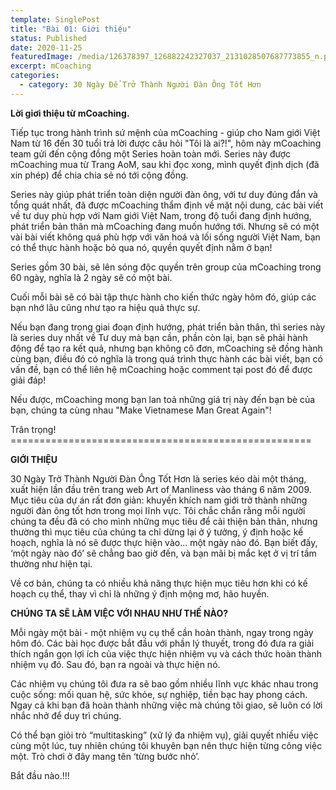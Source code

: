 ```yaml
---
template: SinglePost
title: "Bài 01: Giới thiệu"
status: Published
date: 2020-11-25
featuredImage: /media/126378397_126882242327037_2131028507687773855_n.png
excerpt: mCoaching
categories:
  - category: 30 Ngày Để Trở Thành Người Đàn Ông Tốt Hơn
---
```

**Lời giơi thiệu từ mCoaching.**

Tiếp tục trong hành trình sứ mệnh của mCoaching - giúp cho Nam giới Việt Nam từ 16 đến 30 tuổi trả lời được câu hỏi "Tôi là ai?!", hôm này mCoaching team gửi đến cộng đồng một Series hoàn toàn mới. Series này được mCoaching mua từ Trang AoM, sau khi đọc xong, mình quyết định dịch (đã xin phép) để chia chia sẻ nó tới cộng đồng.

Series này giúp phát triển toàn diện người đàn ông, với tư duy đúng đắn và tổng quát nhất, đã được mCoaching thẩm định về mặt nội dung, các bài viết về tư duy phù hợp với Nam giới Việt Nam, trong độ tuổi đang định hướng, phát triển bản thân mà mCoaching đang muốn hướng tới. Nhưng sẽ có một vài bài viết không quá phù hợp với văn hoá và lối sống người Việt Nam, bạn có thể thực hành hoặc bỏ qua nó, quyền quyết định nằm ở bạn!

Series gồm 30 bài, sẽ lên sóng độc quyền trên group của mCoaching trong 60 ngày, nghĩa là 2 ngày sẽ có một bài. 

Cuối mỗi bài sẽ có bài tập thực hành cho kiến thức ngày hôm đó, giúp các bạn nhớ lâu cũng như tạo ra hiệu quả thực sự.

Nếu bạn đang trong giai đoạn định hướng, phát triển bản thân, thì series này là series duy nhất về Tư duy mà bạn cần, phần còn lại, bạn sẽ phải hành động để tạo ra kết quả, nhưng bạn không cô đơn, mCoaching sẽ đồng hành cùng bạn, điều đó có nghĩa là trong quá trình thực hành các bài viết, bạn có vấn đề, bạn có thể liên hệ mCoaching hoặc comment tại post đó để được giải đáp!

Nếu được, mCoaching mong bạn lan toả những giá trị này đến bạn bè của bạn, chúng ta cùng nhau "Make Vietnamese Man Great Again"!

Trân trọng! ====================================================

**GIỚI THIỆU**

30 Ngày Trở Thành Người Đàn Ông Tốt Hơn là series kéo dài một tháng, xuất hiện lần đầu trên trang web Art of Manliness vào tháng 6 năm 2009. Mục tiêu của dự án rất đơn giản: khuyến khích nam giới trở thành những người đàn ông tốt hơn trong mọi lĩnh vực. Tôi chắc chắn rằng mỗi người chúng ta đều đã có cho mình những mục tiêu để cải thiện bản thân, nhưng thường thì mục tiêu của chúng ta chỉ dừng lại ở ý tưởng, ý định hoặc kế hoạch, nghĩa là nó sẽ được thực hiện vào... một ngày nào đó. Bạn biết đấy, ‘một ngày nào đó’ sẽ chẳng bao giờ đến, và bạn mãi bị mắc kẹt ở vị trí tầm thường như hiện tại.

Về cơ bản, chúng ta có nhiều khả năng thực hiện mục tiêu hơn khi có kế hoạch cụ thể, thay vì chỉ là những ý định mộng mơ, hão huyền.

**CHÚNG TA SẼ LÀM VIỆC VỚI NHAU NHƯ THẾ NÀO?**

Mỗi ngày một bài - một nhiệm vụ cụ thể cần hoàn thành, ngay trong ngày hôm đó. Các bài học được bắt đầu với phần lý thuyết, trong đó đưa ra giải thích ngắn gọn lợi ích của việc thực hiện nhiệm vụ và cách thức hoàn thành nhiệm vụ đó. Sau đó, bạn ra ngoài và thực hiện nó.

Các nhiệm vụ chúng tôi đưa ra sẽ bao gồm nhiều lĩnh vực khác nhau trong cuộc sống: mối quan hệ, sức khỏe, sự nghiệp, tiền bạc hay phong cách. Ngay cả khi bạn đã hoàn thành những việc mà chúng tôi giao, sẽ luôn có lời nhắc nhở để duy trì chúng.

Có thể bạn giỏi trò “multitasking” (xử lý đa nhiệm vụ), giải quyết nhiều việc cùng một lúc, tuy nhiên chúng tôi khuyên bạn nên thực hiện từng công việc một. Trò chơi ở đây mang tên ‘từng bước nhỏ’.

Bắt đầu nào.!!!